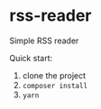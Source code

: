 # rss-reader
Simple RSS reader

Quick start:
1. clone the project
2. ```composer install```
3. ```yarn```
